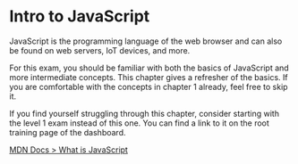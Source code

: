 # Intro to JavaScript

JavaScript is the programming language of the web browser and can also be found on web servers, IoT devices, and more.

For this exam, you should be familiar with both the basics of JavaScript and more intermediate concepts. This chapter gives a refresher of the basics. If you are comfortable with the concepts in chapter 1 already, feel free to skip it.

If you find yourself struggling through this chapter, consider starting with the level 1 exam instead of this one. You can find a link to it on the root training page of the dashboard.

[MDN Docs > What is JavaScript](https://developer.mozilla.org/en-US/docs/Learn/JavaScript/First_steps/What_is_JavaScript)